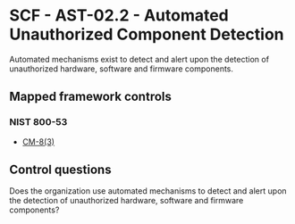 # SCF - AST-02.2 - Automated Unauthorized Component Detection
Automated mechanisms exist to detect and alert upon the detection of unauthorized hardware, software and firmware components.
## Mapped framework controls
### NIST 800-53
- [CM-8(3)](../nist80053/cm-8-3.md)
  
## Control questions
Does the organization use automated mechanisms to detect and alert upon the detection of unauthorized hardware, software and firmware components?
  